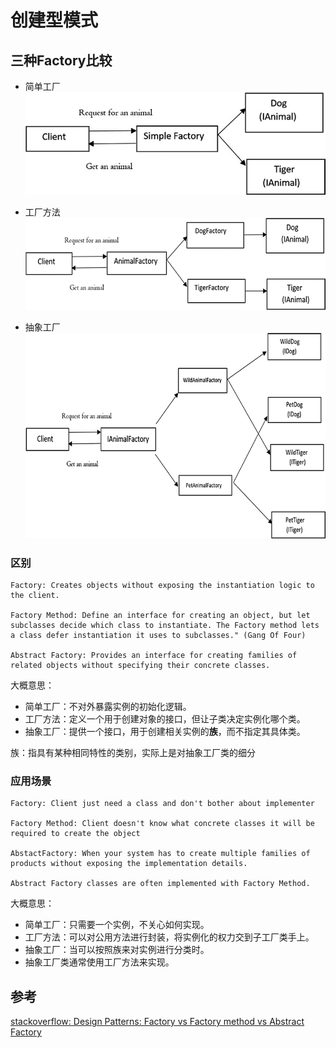 # 创建型模式

## 三种Factory比较

* 简单工厂
![simple factory](../.img/simple_factory.png)


* 工厂方法
![factory method](../.img/factory_method.png)


* 抽象工厂
![abstract factory](../.img/abstract_factory.png)

### 区别
```
Factory: Creates objects without exposing the instantiation logic to the client.

Factory Method: Define an interface for creating an object, but let subclasses decide which class to instantiate. The Factory method lets a class defer instantiation it uses to subclasses." (Gang Of Four)

Abstract Factory: Provides an interface for creating families of related objects without specifying their concrete classes.
```
大概意思：
* 简单工厂：不对外暴露实例的初始化逻辑。
* 工厂方法：定义一个用于创建对象的接口，但让子类决定实例化哪个类。
* 抽象工厂：提供一个接口，用于创建相关实例的**族**，而不指定其具体类。

族：指具有某种相同特性的类别，实际上是对抽象工厂类的细分

### 应用场景
```
Factory: Client just need a class and don't bother about implementer

Factory Method: Client doesn't know what concrete classes it will be required to create the object

AbstactFactory: When your system has to create multiple families of products without exposing the implementation details.

Abstract Factory classes are often implemented with Factory Method.
```
大概意思：
* 简单工厂：只需要一个实例，不关心如何实现。
* 工厂方法：可以对公用方法进行封装，将实例化的权力交到子工厂类手上。
* 抽象工厂：当可以按照族来对实例进行分类时。
* 抽象工厂类通常使用工厂方法来实现。

## 参考
[stackoverflow: Design Patterns: Factory vs Factory method vs Abstract Factory](https://stackoverflow.com/a/35851402)